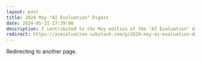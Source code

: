 ```yaml
---
layout: post
title: 2024 May "AI Evaluation" Digest
date: 2024-05-31 17:39:00
description: I contributed to the May edition of the "AI Evaluation" digest (on substack)
redirect: https://aievaluation.substack.com/p/2024-may-ai-evaluation-digest
---
```


Redirecting to another page.

